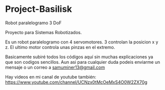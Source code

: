 # Project-Basilisk
Robot paralelogramo 3 DoF

Proyecto para Sistemas Robotizados.

Es un robot paralelogramo con 4 servomotores. 3 controlan la posicion x y z.
El ultimo motor controla unas pinzas en el extremo.

Basicamente subiré todos los códigos aquí sin muchas explicaciones ya que son codigos sencillos.
Aun asi para cualquier duda podeis enviarme un mensaje o un correo a samuminer13@gmail.com

Hay videos en mi canal de youtube también: https://www.youtube.com/channel/UCNzx0tMcOeMxS4O0W2ZX70g
